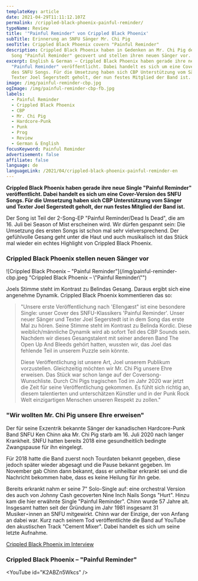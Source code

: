 ```yaml
---
templateKey: article
date: 2021-04-29T11:11:12.107Z
permalink: /crippled-black-phoenix-painful-reminder/
typeName: Review
title: '"Painful Reminder" von Crippled Black Phoenix'
subTitle: Erinnerung an SNFU Sänger Mr. Chi Pig
seoTitle: Crippled Black Phoenix covern "Painful Reminder"
description: Crippled Black Phoenix haben in Gedenken an Mr. Chi Pig den SNFU
  Song "Painful Reminder" gecovert und stellen ihren neuen Sänger vor.
excerpt: English & German – Crippled Black Phoenix haben gerade ihre neue Single
  "Painful Reminder" veröffentlicht. Dabei handelt es sich um eine Cover-Version
  des SNFU Songs. Für die Umsetzung haben sich CBP Unterstützung vom Sänger und
  Texter Joel Segerstedt geholt, der nun festes Mitglied der Band ist.
image: /img/painful-reminder-cbp.jpg
ogImage: /img/painful-reminder-cbp-fb.jpg
labels:
  - Painful Reminder
  - Crippled Black Phoenix
  - CBP
  - Mr. Chi Pig
  - Hardcore-Punk
  - Punk
  - Prog
  - Review
  - German & English
focusKeyword: Painful Reminder
advertisement: false
affiliate: false
language: de
languageLink: /2021/04/crippled-black-phoenix-painful-reminder-en
---
```

**Crippled Black Phoenix haben gerade ihre neue Single "Painful Reminder" veröffentlicht. Dabei handelt es sich um eine Cover-Version des SNFU Songs. Für die Umsetzung haben sich CBP Unterstützung vom Sänger und Texter Joel Segerstedt geholt, der nun festes Mitglied der Band ist.**

Der Song ist Teil der 2-Song-EP "Painful Reminder/Dead Is Dead", die am 16. Juli bei Season of Mist erscheinen wird. Wir dürfen gespannt sein: Die Umsetzung des ersten Songs ist schon mal sehr vielversprechend. Der gefühlvolle Gesang geht unter die Haut und auch musikalisch ist das Stück mal wieder ein echtes Highlight von Crippled Black Phoenix.

### Crippled Black Phoenix stellen neuen Sänger vor

![Crippled Black Phoenix – "Painful Reminder"](/img/painful-reminder-cbp.jpeg "Crippled Black Phoenix – \\"Painful Reminder\\"")

Joels Stimme steht im Kontrast zu Belindas Gesang. Daraus ergibt sich eine angenehme Dynamik. Crippled Black Phoenix kommentieren das so:

> "Unsere erste Veröffentlichung nach 'Ellengæst" ist eine besondere Single: unser Cover des SNFU-Klassikers 'Painful Reminder'. Unser neuer Sänger und Texter Joel Segerstedt ist in dem Song das erste Mal zu hören. Seine Stimme steht im Kontrast zu Belinda Kordic. Diese weiblich/männliche Dynamik wird ab sofort Teil des CBP Sounds sein. Nachdem wir dieses Gesangstalent mit seiner anderen Band The Open Up And Bleeds gehört hatten, wussten wir, das Joel das fehlende Teil in unserem Puzzle sein könnte.
>
> Diese Veröffentlichung ist unsere Art, Joel unserem Publikum vorzustellen. Gleichzeitig möchten wir Mr. Chi Pig unsere Ehre erweisen. Das Stück war schon lange auf der Coversong-Wunschliste. Durch Chi Pigs tragischen Tod im Jahr 2020 war jetzt die Zeit für seine Veröffentlichung gekommen. Es fühlt sich richtig an, diesem talentierten und unterschätzen Künstler und in der Punk Rock Welt einzigartigen Menschen unseren Respekt zu zollen."

### "Wir wollten Mr. Chi Pig unsere Ehre erweisen"

Der für seine Exzentrik bekannte Sänger der kanadischen Hardcore-Punk Band SNFU Ken Chinn aka Mr. Chi Pig starb am 16. Juli 2020 nach langer Krankheit. SNFU hatten bereits 2018 eine gesundheitlich bedingte Zwangspause für ihn eingelegt.

Für 2018 hatte die Band zuerst noch Tourdaten bekannt gegeben, diese jedoch später wieder abgesagt und die Pause bekannt gegeben. Im November gab Chinn dann bekannt, dass er unheilbar erkrankt sei und die Nachricht bekommen habe, dass es keine Heilung für ihn gebe.

Bereits erkrankt nahm er seine 7" Solo-Single auf: eine orchestral Version des auch von Johnny Cash gecoverten Nine Inch Nails Songs "Hurt". Hinzu kam die hier erwähnte Single "Painful Reminder". Chinn wurde 57 Jahre alt. Insgesamt hatten seit der Gründung im Jahr 1981 insgesamt 31 Musiker⋆innen an SNFU mitgewirkt. Chinn war der Einzige, der von Anfang an dabei war. Kurz nach seinem Tod veröffentlichte die Band auf YouTube den akustischen Track "Cement Mixer". Dabei handelt es sich um seine letzte Aufnahme.

[Crippled Black Phoenix im Interview](http://cardamonchai.com/2020/12/crippled-black-phoenix-interview/)

### Crippled Black Phoenix – "Painful Reminder"

<YouTube id="K2ABZn5Wkcs" />
